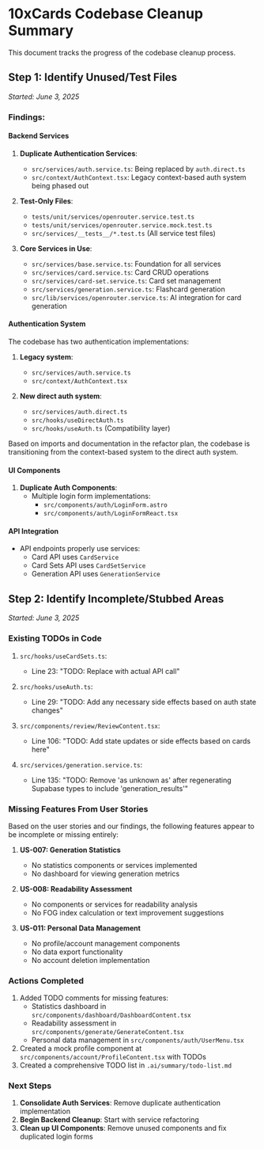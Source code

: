 # 10xCards Codebase Cleanup Summary

This document tracks the progress of the codebase cleanup process.

## Step 1: Identify Unused/Test Files
*Started: June 3, 2025*

### Findings:

#### Backend Services
1. **Duplicate Authentication Services**:
   - `src/services/auth.service.ts`: Being replaced by `auth.direct.ts`
   - `src/context/AuthContext.tsx`: Legacy context-based auth system being phased out

2. **Test-Only Files**:
   - `tests/unit/services/openrouter.service.test.ts`
   - `tests/unit/services/openrouter.service.mock.test.ts`
   - `src/services/__tests__/*.test.ts` (All service test files)

3. **Core Services in Use**:
   - `src/services/base.service.ts`: Foundation for all services
   - `src/services/card.service.ts`: Card CRUD operations
   - `src/services/card-set.service.ts`: Card set management
   - `src/services/generation.service.ts`: Flashcard generation
   - `src/lib/services/openrouter.service.ts`: AI integration for card generation

#### Authentication System
The codebase has two authentication implementations:
1. **Legacy system**:
   - `src/services/auth.service.ts`
   - `src/context/AuthContext.tsx`

2. **New direct auth system**:
   - `src/services/auth.direct.ts`
   - `src/hooks/useDirectAuth.ts`
   - `src/hooks/useAuth.ts` (Compatibility layer)

Based on imports and documentation in the refactor plan, the codebase is transitioning from the context-based system to the direct auth system.

#### UI Components
1. **Duplicate Auth Components**:
   - Multiple login form implementations:
     - `src/components/auth/LoginForm.astro`
     - `src/components/auth/LoginFormReact.tsx`

#### API Integration
- API endpoints properly use services:
  - Card API uses `CardService`
  - Card Sets API uses `CardSetService`
  - Generation API uses `GenerationService`

## Step 2: Identify Incomplete/Stubbed Areas
*Started: June 3, 2025*

### Existing TODOs in Code
1. `src/hooks/useCardSets.ts`: 
   - Line 23: "TODO: Replace with actual API call"

2. `src/hooks/useAuth.ts`: 
   - Line 29: "TODO: Add any necessary side effects based on auth state changes"

3. `src/components/review/ReviewContent.tsx`: 
   - Line 106: "TODO: Add state updates or side effects based on cards here"

4. `src/services/generation.service.ts`: 
   - Line 135: "TODO: Remove 'as unknown as' after regenerating Supabase types to include 'generation_results'"

### Missing Features From User Stories
Based on the user stories and our findings, the following features appear to be incomplete or missing entirely:

1. **US-007: Generation Statistics**
   - No statistics components or services implemented
   - No dashboard for viewing generation metrics

2. **US-008: Readability Assessment**
   - No components or services for readability analysis
   - No FOG index calculation or text improvement suggestions

3. **US-011: Personal Data Management**
   - No profile/account management components
   - No data export functionality
   - No account deletion implementation

### Actions Completed
1. Added TODO comments for missing features:
   - Statistics dashboard in `src/components/dashboard/DashboardContent.tsx`
   - Readability assessment in `src/components/generate/GenerateContent.tsx`
   - Personal data management in `src/components/auth/UserMenu.tsx`
2. Created a mock profile component at `src/components/account/ProfileContent.tsx` with TODOs
3. Created a comprehensive TODO list in `.ai/summary/todo-list.md`

### Next Steps
1. **Consolidate Auth Services**: Remove duplicate authentication implementation
2. **Begin Backend Cleanup**: Start with service refactoring
3. **Clean up UI Components**: Remove unused components and fix duplicated login forms
